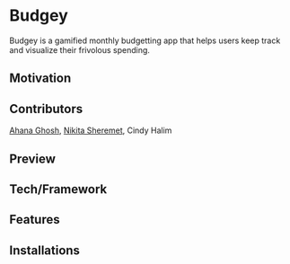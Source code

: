 # Budgey

Budgey is a gamified monthly budgetting app that helps users keep track and visualize their frivolous spending.

## Motivation




## Contributors

[Ahana Ghosh](https://github.com/ahana15), [Nikita Sheremet](https://github.com/nikitasheremet), Cindy Halim


## Preview



## Tech/Framework



## Features



## Installations
